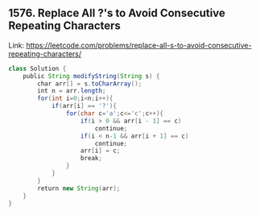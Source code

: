 ## 1576. Replace All ?'s to Avoid Consecutive Repeating Characters
Link: https://leetcode.com/problems/replace-all-s-to-avoid-consecutive-repeating-characters/

```java
class Solution {
    public String modifyString(String s) {
        char arr[] = s.toCharArray();
        int n = arr.length;
        for(int i=0;i<n;i++){
            if(arr[i] == '?'){
                for(char c='a';c<='c';c++){
                    if(i > 0 && arr[i - 1] == c)
                        continue; 
                    if(i < n-1 && arr[i + 1] == c)
                        continue;
                    arr[i] = c;
                    break;
                }
            }
        }
        return new String(arr);
    }
}
```

